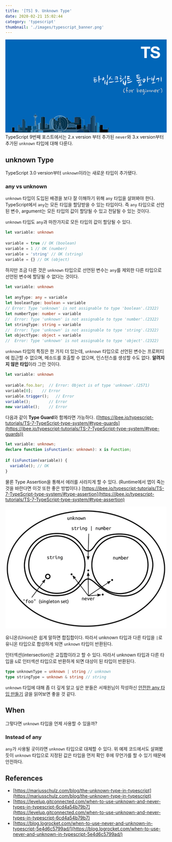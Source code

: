 ```yaml
---
title: '[TS] 9. Unknown Type'
date: 2020-02-21 15:02:44
category: 'typescript'
thumbnail: './images/typescript_banner.png'
---
```


![typescript_banner](./images/typescript_banner.png)
TypeScript 9번째 포스트에서는 2.x version 부터 추가된 `never`와 3.x version부터 추가된 `unknown` 타입에 대해 다룬다.

## unknown Type

TypeScript 3.0 version부터 `unknown`이라는 새로운 타입이 추가됐다.

### any vs unknown

`unknown` 타입이 도입된 배경을 보다 잘 이해하기 위해 `any` 타입을 살펴봐야 한다. TypeScript에서 `any`는 모든 타입을 할당받을 수 있는 타입이다. 즉 `any` 타입으로 선언된 변수, argument는 모든 타입의 값이 할당될 수 있고 전달될 수 있는 것이다.

`unknown` 타입도 `any`과 마찬가지로 모든 타입의 값이 할당될 수 있다.

```ts
let variable: unknown

variable = true // OK (boolean)
variable = 1 // OK (number)
variable = 'string' // OK (string)
variable = {} // OK (object)
```

하지만 조금 다른 것은 `unknown` 타입으로 선언된 변수는 `any`를 제외한 다른 타입으로 선언된 변수에 할당될 수 없다는 것이다.

```ts
let variable: unknown

let anyType: any = variable
let booleanType: boolean = variable
// Error: Type 'unknown' is not assignable to type 'boolean'.(2322)
let numberType: number = variable
//  Error: Type 'unknown' is not assignable to type 'number'.(2322)
let stringType: string = variable
//  Error: Type 'unknown' is not assignable to type 'string'.(2322)
let objectType: object = variable
//  Error: Type 'unknown' is not assignable to type 'object'.(2322)
```

`unknown` 타입의 특징은 한 가지 더 있는데, `unknown` 타입으로 선언된 변수는 프로퍼티에 접근할 수 없으며, 메소드를 호출할 수 없으며, 인스턴스를 생성할 수도 없다. **알려지지 않은 타입**이라 그런 것이다.

```ts
let variable: unknown

variable.foo.bar;  // Error: Object is of type 'unknown'.(2571)
variable[0];    // Error
variable.trigger();   // Error
variable();        // Error
new variable();    // Error
```

다음과 같이 **Type Guard**와 함께라면 가능하다. ([https://jbee.io/typescript-tutorials/TS-7-TypeScript-type-system/#type-guards](https://jbee.io/typescript-tutorials/TS-7-TypeScript-type-system/#type-guards))

```ts
let variable: unknown;
declare function isFunction(x: unknown): x is Function;

if (isFunction(variable)) {
  variable(); // OK
}
```

물론 Type Assertion을 통해서 에러를 사라지게 할 수 있다. (Runtime에서 앱이 죽는 것을 바란다면 이것 또한 좋은 방법이다.) [https://jbee.io/typescript-tutorials/TS-7-TypeScript-type-system/#type-assertion](https://jbee.io/typescript-tutorials/TS-7-TypeScript-type-system/#type-assertion)

![type_diagram](./images/type_diagram.png)

유니온(Union)은 쉽게 말하면 합집합이다. 따라서 unknown 타입과 다른 타입을 `|`로 유니온 타입으로 합성하게 되면 `unknown` 타입이 반환된다.

인터섹션(intersection)은 교집합이라고 할 수 있다. 따라서 unknown 타입과 다른 타입을 `&`로 인터섹션 타입으로 반환하게 되면 대상이 된 타입이 반환된다.

```ts
type unknownType = unknown | string // unknown
type stringType = unknown & string // string
```

`unknown` 타입에 대해 좀 더 깊게 알고 싶은 분들은 서재원님이 작성하신 [안전한 any 타입 만들기](https://overcurried.netlify.com/%EC%95%88%EC%A0%84%ED%95%9C%20any%20%ED%83%80%EC%9E%85%20%EB%A7%8C%EB%93%A4%EA%B8%B0) 글을 읽어보면 좋을 것 같다.

## When

그렇다면 `unknown` 타입을 언제 사용할 수 있을까?

### Instead of any

`any`가 사용될 곳이라면 `unknown` 타입으로 대체할 수 있다. 위 예제 코드에서도 살펴봤듯이 `unknown` 타입으로 지정된 값은 타입을 먼저 확인 후에 무언가를 할 수 있기 때문에 안전하다.

## References

- [https://mariusschulz.com/blog/the-unknown-type-in-typescript](https://mariusschulz.com/blog/the-unknown-type-in-typescript)
- [https://levelup.gitconnected.com/when-to-use-unknown-and-never-types-in-typescript-6cd4a54b79b7](https://levelup.gitconnected.com/when-to-use-unknown-and-never-types-in-typescript-6cd4a54b79b7)
- [https://blog.logrocket.com/when-to-use-never-and-unknown-in-typescript-5e4d6c5799ad/](https://blog.logrocket.com/when-to-use-never-and-unknown-in-typescript-5e4d6c5799ad/)